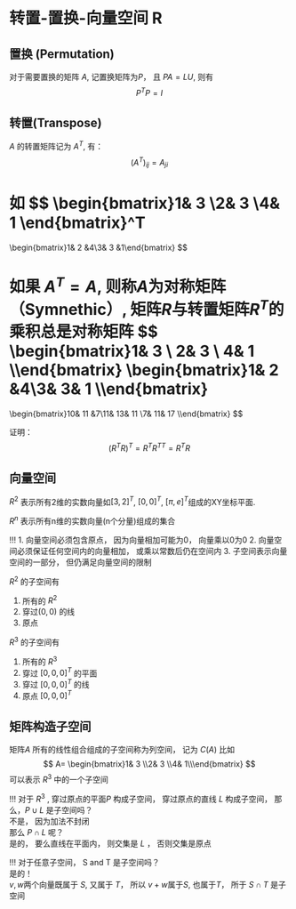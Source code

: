 # 转置-置换-向量空间 R

## 置换 (Permutation)

对于需要置换的矩阵 $A$,  记置换矩阵为$P$， 且 $PA=LU$, 则有
$$
P^T P=I
$$

## 转置(Transpose)

$A$ 的转置矩阵记为 $A^T$, 有：
$$(A^T)_{ij}=A_{ji}$$

如
$$
\begin{bmatrix}1& 3 \\2& 3 \\4& 1 \end{bmatrix}^T
=
\begin{bmatrix}1& 2 &4\\3& 3 &1\end{bmatrix}
$$

如果 $A^T=A$, 则称$A$为对称矩阵（Symnethic）, 矩阵$R$与转置矩阵$R^T$的乘积总是对称矩阵
$$
\begin{bmatrix}1& 3 \\ 2& 3 \\ 4& 1 \\\end{bmatrix}
\begin{bmatrix}1& 2 &4\\3& 3& 1 \\\end{bmatrix}
=
\begin{bmatrix}10& 11 &7\\11& 13& 11 \\7& 11& 17 \\\end{bmatrix}
$$

证明：
$$
(R^TR)^T=R^T R^{TT}=R^T R
$$

## 向量空间

$R^2$ 表示所有2维的实数向量如$[3,2]^T$, $[0,0]^T$, $[\pi,e]^T$组成的XY坐标平面.

$R^n$ 表示所有n维的实数向量(n个分量)组成的集合

!!! 
    1. 向量空间必须包含原点， 因为向量相加可能为0， 向量乘以0为0
    2. 向量空间必须保证任何空间内的向量相加， 或乘以常数后仍在空间内
    3. 子空间表示向量空间的一部分， 但仍满足向量空间的限制

$R^2$ 的子空间有 
1. 所有的 $R^2$
2. 穿过$(0,0)$ 的线
3. 原点
   
$R^3$ 的子空间有
1. 所有的 $R^3$
2. 穿过 $[0,0,0]^T$ 的平面
3. 穿过 $[0,0,0]^T$ 的线
4. 原点 $[0,0,0]^T$

## 矩阵构造子空间
矩阵$A$ 所有的线性组合组成的子空间称为列空间， 记为 $C(A)$
比如
$$
A= \begin{bmatrix}1& 3 \\2& 3 \\4& 1\\\end{bmatrix}
$$
可以表示 $R^3$ 中的一个子空间

!!!
    对于 $R^3$ , 穿过原点的平面$P$ 构成子空间， 穿过原点的直线 $L$ 构成子空间， 那么，$P\cup L$ 是子空间吗？  
    不是， 因为加法不封闭  
    那么 $P\cap L$ 呢？  
    是的， 要么直线在平面内， 则交集是 $L$ ， 否则交集是原点

!!!
    对于任意子空间， S and T 是子空间吗？  
    是的！  
    $v,w$两个向量既属于 $S$, 又属于 $T$， 所以 $v+w$属于$S$, 也属于$T$， 所于 $S \cap T$ 是子空间
